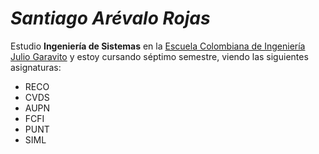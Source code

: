 # *Santiago Arévalo Rojas*


Estudio **Ingeniería de Sistemas** en la [Escuela Colombiana de Ingeniería Julio Garavito](https://www.escuelaing.edu.co/es/) y estoy cursando séptimo semestre, viendo las siguientes asignaturas:
* RECO
* CVDS
* AUPN
* FCFI
* PUNT
* SIML

